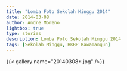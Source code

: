 ```yaml
---
title: "Lomba Foto Sekolah Minggu 2014"
date: 2014-03-08
author: Andre Moreno
lightbox: true
type: stories
description: Lomba Foto Sekolah Minggu 2014
tags: [Sekolah Minggu, HKBP Rawamangun]
---
```


{{< gallery name="20140308*.jpg" />}}